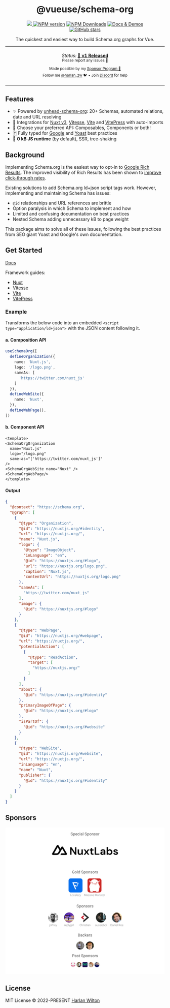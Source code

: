 <h1 align='center'>@vueuse/schema-org</h1>

<p align="center">
<a href='https://github.com/vueuse/schema-org/actions/workflows/test.yml'>
<img src='https://github.com/vueuse/schema-org/actions/workflows/test.yml/badge.svg' >
</a>
<a href="https://www.npmjs.com/package/@vueuse/schema-org" target="__blank"><img src="https://img.shields.io/npm/v/@vueuse/schema-org?color=2B90B6&label=" alt="NPM version"></a>
<a href="https://www.npmjs.com/package/@vueuse/schema-org" target="__blank"><img alt="NPM Downloads" src="https://img.shields.io/npm/dm/@vueuse/schema-org?color=349dbe&label="></a>
<a href="https://vue-schema-org.netlify.app/" target="__blank"><img src="https://img.shields.io/static/v1?label=&message=docs%20%26%20demos&color=45b8cd" alt="Docs & Demos"></a>
<br>
<a href="https://github.com/vueuse/schema-org" target="__blank"><img alt="GitHub stars" src="https://img.shields.io/github/stars/vueuse/schema-org?style=social"></a>
</p>

<p align="center">
The quickest and easiest way to build Schema.org graphs for Vue.
</p>

<p align="center">
<table>
<tbody>
<td align="center">
<img width="830" height="0" /><br>
<i>Status:</i> <b><a href="https://vue-schema-org.netlify.app/posts/v1-release">🎉 v1 Released</a></b> <br>
<sup> Please report any issues 🐛</sup><br>
<sub>Made possible by my <a href="https://github.com/sponsors/harlan-zw">Sponsor Program 💖</a><br> Follow me <a href="https://twitter.com/harlan_zw">@harlan_zw</a> 🐦 • Join <a href="https://discord.gg/275MBUBvgP">Discord</a> for help</sub><br>
<img width="830" height="0" />
</td>
</tbody>
</table>
</p>

## Features

- ✨ Powered by [unhead-schema-org](https://github.com/harlan-zw/unhead-schema-org): 20+ Schemas, automated relations, date and URL resolving 
- 🤝 Integrations for [Nuxt v3](https://nuxtjs.org/), [Vitesse](https://nuxtjs.org/), [Vite](https://vitejs.dev/) and [VitePress](https://vitepress.vue.com) with auto-imports
- 🍞 Choose your preferred API: Composables, Components or both!
- 🇹 Fully typed for [Google](https://developers.google.com/search/docs/advanced/structured-data/search-gallery) and [Yoast](https://developer.yoast.com/features/schema/overview) best practices
- 🌳 **0 kB JS runtime** (by default), SSR, tree-shaking

## Background

Implementing Schema.org is the easiest way to opt-in to [Google Rich Results](https://developers.google.com/search/docs/advanced/structured-data/search-gallery).
The improved visibility of Rich Results has been shown
to [improve click-through rates](https://simplifiedsearch.net/case-study-the-impact-of-rich-results-on-impressions-clicks-and-organic-traffic/).

Existing solutions to add Schema.org ld+json script tags work. However, implementing and maintaining Schema has issues:
- `@id` relationships and URL references are brittle
- Option paralysis in which Schema to implement and how
- Limited and confusing documentation on best practices
- Nested Schema adding unnecessary kB to page weight

This package aims to solve all of these issues,
following the best practices from SEO giant Yoast and Google's own documentation.

## Get Started

[Docs](https://vue-schema-org.netlify.app/guide/)

Framework guides:
- [Nuxt](https://vue-schema-org.netlify.app/guide/setup/nuxt.html)
- [Vitesse](https://vue-schema-org.netlify.app/guide/setup/vitesse.html)
- [Vite](https://vue-schema-org.netlify.app/guide/setup/vite)
- [VitePress](https://vue-schema-org.netlify.app/guide/setup/vitepress.html)

### Example

Transforms the below code into an embedded `<script type="application/ld+json">` with the JSON content following it.

#### a. Composition API
```ts
useSchemaOrg([
  defineOrganization({
    name: 'Nuxt.js',
    logo: '/logo.png',
    sameAs: [
      'https://twitter.com/nuxt_js'
    ]
  }),
  defineWebSite({
    name: 'Nuxt',
  }),
  defineWebPage(),
])
```

#### b. Component API

```vue
<template>
<SchemaOrgOrganization 
  name="Nuxt.js" 
  logo="/logo.png"
  same-as="['https://twitter.com/nuxt_js']"
/>
<SchemaOrgWebSite name="Nuxt" />
<SchemaOrgWebPage/>
</template>
```

#### Output

```json
{
  "@context": "https://schema.org",
  "@graph": [
    {
      "@type": "Organization",
      "@id": "https://nuxtjs.org/#identity",
      "url": "https://nuxtjs.org/",
      "name": "Nuxt.js",
      "logo": {
        "@type": "ImageObject",
        "inLanguage": "en",
        "@id": "https://nuxtjs.org/#logo",
        "url": "https://nuxtjs.org/logo.png",
        "caption": "Nuxt.js",
        "contentUrl": "https://nuxtjs.org/logo.png"
      },
      "sameAs": [
        "https://twitter.com/nuxt_js"
      ],
      "image": {
        "@id": "https://nuxtjs.org/#logo"
      }
    },
    {
      "@type": "WebPage",
      "@id": "https://nuxtjs.org/#webpage",
      "url": "https://nuxtjs.org/",
      "potentialAction": [
        {
          "@type": "ReadAction",
          "target": [
            "https://nuxtjs.org/"
          ]
        }
      ],
      "about": {
        "@id": "https://nuxtjs.org/#identity"
      },
      "primaryImageOfPage": {
        "@id": "https://nuxtjs.org/#logo"
      },
      "isPartOf": {
        "@id": "https://nuxtjs.org/#website"
      }
    },
    {
      "@type": "WebSite",
      "@id": "https://nuxtjs.org/#website",
      "url": "https://nuxtjs.org/",
      "inLanguage": "en",
      "name": "Nuxt",
      "publisher": {
        "@id": "https://nuxtjs.org/#identity"
      }
    }
  ]
}
```


## Sponsors

<p align="center">
  <a href="https://raw.githubusercontent.com/harlan-zw/static/main/sponsors.svg">
    <img src='https://raw.githubusercontent.com/harlan-zw/static/main/sponsors.svg'/>
  </a>
</p>


## License

MIT License © 2022-PRESENT [Harlan Wilton](https://github.com/harlan-zw)
